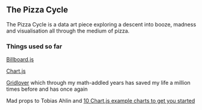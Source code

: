 ## The Pizza Cycle

The Pizza Cycle is a data art piece exploring a descent into booze, madness and visualisation all through the medium of pizza. 

### Things used so far

[Billboard.js](https://naver.github.io/billboard.js/)

[Chart.js](https://www.chartjs.org)

[Gridlover](gridlover.net) which through my math-addled years has saved my life a million times before and has once again

Mad props to Tobias Ahlin and [10 Chart.js example charts to get you started](https://tobiasahlin.com/blog/chartjs-charts-to-get-you-started/#9-mixed-chart)
